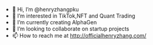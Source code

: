 - 👋 Hi, I’m @henryzhangpku
- 👀 I’m interested in TikTok,NFT and Quant Trading
- 🌱 I’m currently creating AlphaGen
- 💞️ I’m looking to collaborate on startup projects
- 📫 How to reach me at http://officialhenryzhang.com/

<!---
henryzhangpku/henryzhangpku is a ✨ special ✨ repository because its `README.md` (this file) appears on your GitHub profile.
You can click the Preview link to take a look at your changes.
--->
